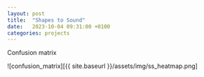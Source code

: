 ```yaml
---
layout: post
title:  "Shapes to Sound"
date:   2023-10-04 09:31:00 +0100
categories: projects
---
```


Confusion matrix

![confusion_matrix][{{ site.baseurl }}/assets/img/ss_heatmap.png]
